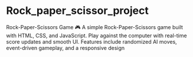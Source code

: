 # Rock_paper_scissor_project
Rock-Paper-Scissors Game 🎮 A simple Rock-Paper-Scissors game built with HTML, CSS, and JavaScript. Play against the computer with real-time score updates and smooth UI. Features include randomized AI moves, event-driven gameplay, and a responsive design
